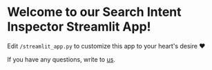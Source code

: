 # Welcome to our Search Intent Inspector Streamlit App!

Edit `/streamlit_app.py` to customize this app to your heart's desire :heart:

If you have any questions, write to [us](https://wordlift.io).
